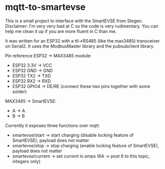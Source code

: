 # mqtt-to-smartevse

This is a small project to interface with the SmartEVSE from Stegen. Disclaimer: I'm very very bad at C so the code is very rudimentary. You can help me clean it up if you are more fluent in C than me.

It was written for an ESP32 with a ttl->RS485 (like the max3485) transceiver on Serial2. It uses the ModbusMaster library and the pubsubclient library.

Pin reference ESP32 -> MAX3485 module:
* ESP32 3.3V -> VCC
* ESP32 GND -> GND
* ESP32 TX2 -> TXD
* ESP32 RX2 -> RXD
* ESP32 GPIO4 -> DE/RE (connect these two pins together with some solder)

MAX3485 -> SmartEVSE:
* A -> A
* B -> B

Currently it exposes three functions over mqtt:
* smartevse/start -> start charging (disable locking feature of SmartEVSE), payload does not matter
* smartevse/stop -> stop charging (enable locking feature of SmartEVSE), payload does not matter
* smartevse/current -> set current in amps (6A -> post 6 to this topic, integers only)
